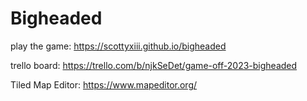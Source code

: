 # Bigheaded

play the game: https://scottyxiii.github.io/bigheaded

trello board: https://trello.com/b/njkSeDet/game-off-2023-bigheaded

Tiled Map Editor: https://www.mapeditor.org/